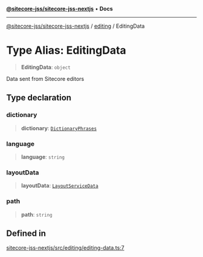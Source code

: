 [**@sitecore-jss/sitecore-jss-nextjs**](../../README.md) • **Docs**

***

[@sitecore-jss/sitecore-jss-nextjs](../../README.md) / [editing](../README.md) / EditingData

# Type Alias: EditingData

> **EditingData**: `object`

Data sent from Sitecore editors

## Type declaration

### dictionary

> **dictionary**: [`DictionaryPhrases`](../../index/interfaces/DictionaryPhrases.md)

### language

> **language**: `string`

### layoutData

> **layoutData**: [`LayoutServiceData`](../../index/interfaces/LayoutServiceData.md)

### path

> **path**: `string`

## Defined in

[sitecore-jss-nextjs/src/editing/editing-data.ts:7](https://github.com/Sitecore/jss/blob/e507e97cfa27e316b3c99ba5c513dce49973a5f1/packages/sitecore-jss-nextjs/src/editing/editing-data.ts#L7)
